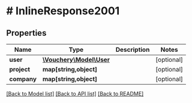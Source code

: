 # # InlineResponse2001

## Properties

Name | Type | Description | Notes
------------ | ------------- | ------------- | -------------
**user** | [**\Vouchery\Model\User**](User.md) |  | [optional] 
**project** | **map[string,object]** |  | [optional] 
**company** | **map[string,object]** |  | [optional] 

[[Back to Model list]](../../README.md#documentation-for-models) [[Back to API list]](../../README.md#documentation-for-api-endpoints) [[Back to README]](../../README.md)


